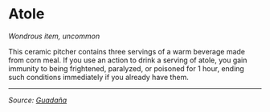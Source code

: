 # Atole

_Wondrous item, uncommon_

This ceramic pitcher contains three servings of a warm beverage made from corn meal. If you use an action to drink a serving of atole, you gain immunity to being frightened, paralyzed, or poisoned for 1 hour, ending such conditions immediately if you already have them.

---

_Source: [Guadaña](https://github.com/mpanighetti/dnd5e-adventures/blob/main/tier-2/guadana.md)_
